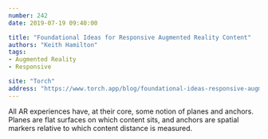 ```yaml
---
number: 242
date: 2019-07-19 09:40:00

title: "Foundational Ideas for Responsive Augmented Reality Content"
authors: "Keith Hamilton"
tags:
- Augmented Reality
- Responsive

site: "Torch"
address: "https://www.torch.app/blog/foundational-ideas-responsive-augmented-reality-content"
---
```


All AR experiences have, at their core, some notion of planes and anchors. Planes are flat surfaces on which content sits, and anchors are spatial markers relative to which content distance is measured.

